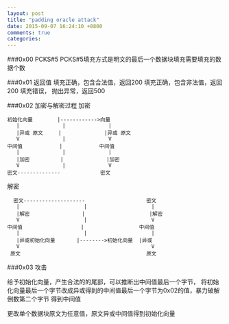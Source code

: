 ```yaml
---
layout: post
title: "padding oracle attack"
date: 2015-09-07 16:24:10 +0800
comments: true
categories: 
---
```


###0x00  PCKS#5
PCKS#5填充方式是明文的最后一个数据块填充需要填充的数据个数

###0x01 返回值
填充正确，包含合法值，返回200
填充正确，包含非法值，返回200
填充错误，  抛出异常，返回500

###0x02 加密与解密过程
加密

    初始化向量        |------------>向量  
       |              |              |
       |异或 原文     |              |异或 原文
       V              |              V
    中间值            |            中间值
       |              |              |
       |加密          |              |加密
       V              |              V
    密文--------------             密文  

      


解密

      密文--------------------                    密文
       |                     |                     |                
       |解密                 |                     |解密            
       V                     |                     V                
    中间值                   |                  中间值              
       |                     |                     |                
       |异或初始化向量       |-------->初始化向量  |异或
       V                                           V
     原文                                         原文


###0x03 攻击

给予初始化向量，产生合法的的尾部，可以推断出中间值最后一个字节，
将初始化向量最后一个字节改成异或得到的中间值最后一个字节为0x02的值，暴力破解倒数第二个字节
得到中间值

更改单个数据块原文为任意值，原文异或中间值得到初始化向量
